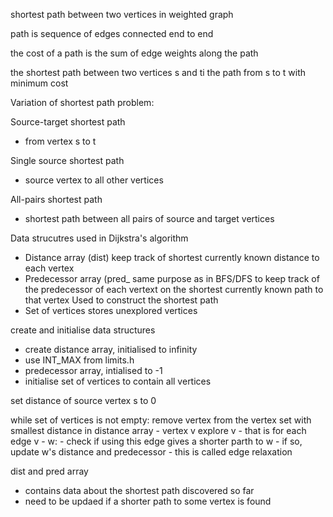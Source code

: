 shortest path between two vertices in weighted graph

path is sequence of edges connected end to end

the cost of a path is the sum of edge weights along the path

the shortest path between two vertices s and ti the path from s to t with minimum cost

Variation of shortest path problem:

Source-target shortest path
- from vertex s to t

Single source shortest path
- source vertex to all other vertices

All-pairs shortest path
- shortest path between all pairs of source and target vertices

Data strucutres used in Dijkstra's algorithm
- Distance array (dist)
  keep track of shortest currently known distance to each vertex
- Predecessor array (pred_
 same purpose as in BFS/DFS
 to keep track of the predecessor of each vertext on the shortest currently known path to that vertex
 Used to construct the shortest path
- Set of vertices stores unexplored vertices

create and initialise data structures
 - create distance array, initialised to infinity
 - use INT_MAX from limits.h
 - predecessor array, intialised to -1
 - initialise set of vertices to contain all vertices

set distance of source vertex s to 0

while set of vertices is not empty:
  remove vertex from the vertex set with smallest distance in distance array
    - vertex v
  explore v - that is for each edge v - w:
    - check if using this edge gives a shorter parth to w
    - if so, update w's distance and predecessor - this is called edge relaxation

dist and pred array 
- contains data about the shortest path discovered so far
- need to be updaed if a shorter path to some vertex is found
